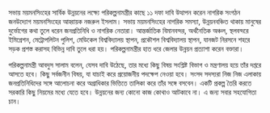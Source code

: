সভায় ময়মনসিংহের সার্বিক উন্নয়নের লক্ষ্যে পরিকল্পনামন্ত্রীর কাছে ১১ দফা দাবি উত্থাপন করেন নাগরিক সংগঠন জনউদ্যোগ ময়মনসিংহের আহ্বায়ক নজরুল ইসলাম। সভায় ময়মনসিংহের নাগরিক সমস্যা, উন্নয়নবঞ্চিত থাকায় মানুষের দুর্ভোগের কথা তুলে ধরেন জনপ্রতিনিধি ও নাগরিক নেতারা। আন্তর্জাতিক বিমানবন্দর, অর্থনৈতিক অঞ্চল, স্থলবন্দরে ইমিগ্রেশন, মেট্রোপলিটন পুলিশ, মেডিকেল বিশ্ববিদ্যালয় স্থাপন, প্রকৌশল বিশ্ববিদ্যালয় স্থাপন, যানজট নিরসনে শহরে সড়ক প্রশস্ত করাসহ বিভিন্ন দাবি তুলে ধরা হয়। পরিকল্পনামন্ত্রীর হাত ধরে জেলার উন্নয়ন প্রত্যাশা করেন বক্তারা।

পরিকল্পনামন্ত্রী আবদুস সালাম বলেন, যেসব দাবি উঠেছে, তার মধ্যে কিছু বিষয় সংশ্লিষ্ট বিভাগ ও মন্ত্রণালয় হয়ে তাঁর দপ্তরে আসতে হবে। কিছু সর্বজনীন বিষয়, যা যাচাই করে প্রয়োজনীয় পদক্ষেপ নেওয়া হবে। সংসদ সদস্যরা নিজ নিজ এলাকায় জনপ্রতিনিধিদের সঙ্গে আলোচনা করে অগ্রাধিকার ভিত্তিতে তালিকা করে তাঁর সঙ্গে বসবেন। একটি প্রকল্প তৈরি করতে সরকারি কিছু নিয়মের মধ্যে যেতে হবে। উন্নয়নের জন্য কোনো কাজ কোথাও আটকাবে না। এ জন্য সবার সহযোগিতা চান।

